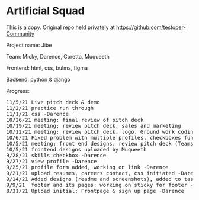 # Artificial Squad

This is a copy. Original repo held privately at https://github.com/testoper-Community

Project name: Jibe

Team: Micky, Darence, Coretta, Muqueeth

Frontend: html, css, bulma, figma

Backend: python & django 

Progress:
<pre>
11/5/21 Live pitch deck & demo
11/2/21 practice run through
11/1/21 css -Darence
10/26/21 meeting: final review of pitch deck
10/19/21 meeting: review pitch deck, sales and marketing
10/12/21 meeting: review pitch deck, logo. Ground work coding for AI-MVP -Darence
10/6/21 Fixed problem with multiple profiles, checkboxes functional - Darence
10/5/21 meeting: front end designs, review pitch deck (Teams repo), logo ideas
10/5/21 frontend designs uploaded by Muqueeth
9/28/21 skills checkbox -Darence
9/27/21 view profile -Darence
9/25/21 profile form added, working on link -Darence
9/21/21 upload resumes, careers contact, css initiated -Darence
9/14/21 Added designs (readme and screenshots), added to tasklist (projects) -Darence
9/9/21  footer and its pages: working on sticky for footer -Darence
8/31/21 Upload initial: Frontpage & sign up page -Darence
</pre>

